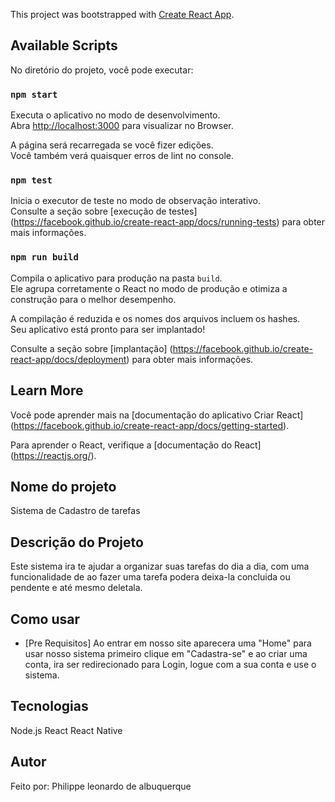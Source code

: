 This project was bootstrapped with [Create React App](https://github.com/facebook/create-react-app).

## Available Scripts

No diretório do projeto, você pode executar:

### `npm start`

Executa o aplicativo no modo de desenvolvimento. <br />
Abra [http://localhost:3000](http://localhost:3000) para visualizar no Browser.

A página será recarregada se você fizer edições. <br />
Você também verá quaisquer erros de lint no console.

### `npm test`

Inicia o executor de teste no modo de observação interativo. <br />
Consulte a seção sobre [execução de testes] (https://facebook.github.io/create-react-app/docs/running-tests) para obter mais informações.

### `npm run build`

Compila o aplicativo para produção na pasta `build`. <br />
Ele agrupa corretamente o React no modo de produção e otimiza a construção para o melhor desempenho.

A compilação é reduzida e os nomes dos arquivos incluem os hashes. <br />
Seu aplicativo está pronto para ser implantado!

Consulte a seção sobre [implantação] (https://facebook.github.io/create-react-app/docs/deployment) para obter mais informações.

## Learn More

Você pode aprender mais na [documentação do aplicativo Criar React] (https://facebook.github.io/create-react-app/docs/getting-started).


Para aprender o React, verifique a [documentação do React] (https://reactjs.org/).

## Nome do projeto

Sistema de Cadastro de tarefas

## Descrição do Projeto

Este sistema ira te ajudar a organizar suas tarefas do dia a dia, com uma funcionalidade de ao fazer uma tarefa podera deixa-la concluida ou pendente e até mesmo deletala.

## Como usar


* [Pre Requisitos]
Ao entrar em nosso site aparecera uma "Home" para usar nosso sistema primeiro clique em "Cadastra-se"
e ao criar uma conta, ira ser redirecionado para Login, logue com a sua conta e use o sistema.


## Tecnologias 

Node.js
React
React Native

## Autor

Feito por: Philippe leonardo de albuquerque



